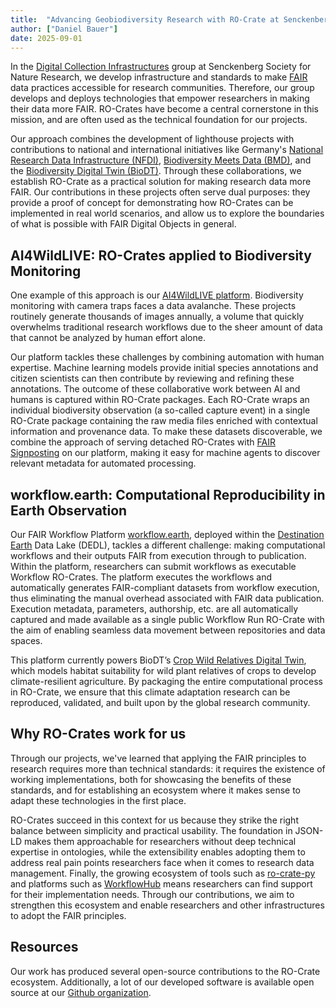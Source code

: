 ```yaml
---
title:  "Advancing Geobiodiversity Research with RO-Crate at Senckenberg"
author: ["Daniel Bauer"]
date: 2025-09-01
---
```


In the [Digital Collection Infrastructures](https://www.senckenberg.de/en/science/research-infrastructure/sdmc/geobiodiversity-informatics/digital-collection-infrastructures/) group
at Senckenberg Society for Nature Research,
we develop infrastructure and standards to make
[FAIR](https://www.go-fair.org/fair-principles/) data practices accessible
for research communities.
Therefore, our group develops and deploys technologies
that empower researchers in making their data more FAIR.
RO-Crates have become a central cornerstone in this mission,
and are often used as the technical foundation for our projects.

Our approach combines the development of lighthouse projects
with contributions to national and international initiatives like
Germany's [National Research Data Infrastructure (NFDI)](http://nfdi.de/),
[Biodiversity Meets Data (BMD)](https://bmd-project.eu/),
and the [Biodiversity Digital Twin (BioDT)](https://biodt.eu/).
Through these collaborations,
we establish RO-Crate as a practical solution
for making research data more FAIR.
Our contributions in these projects often serve dual purposes:
they provide a proof of concept for
demonstrating how RO-Crates can be implemented in real world scenarios,
and allow us to explore the boundaries of what is possible with FAIR Digital Objects in general.

## AI4WildLIVE: RO-Crates applied to Biodiversity Monitoring

One example of this approach is our [AI4WildLIVE platform](https://wildlive.senckenberg.de).
Biodiversity monitoring with camera traps faces a data avalanche.
These projects routinely generate thousands of images annually,
a volume that quickly overwhelms traditional research workflows
due to the sheer amount of data that cannot be analyzed by human effort alone. 

Our platform tackles these challenges by combining automation with human expertise.
Machine learning models provide initial species annotations
and citizen scientists can then contribute by reviewing and refining these annotations.
The outcome of these collaborative work between AI and humans
is captured within RO-Crate packages.
Each RO-Crate wraps an individual biodiversity observation (a so-called capture event)
in a single RO-Crate package containing the raw media files
enriched with contextual information and provenance data.
To make these datasets discoverable, we combine the approach
of serving detached RO-Crates with [FAIR Signposting](https://signposting.org/FAIR/) on our platform,
making it easy for machine agents to discover relevant metadata for automated processing.

## workflow.earth: Computational Reproducibility in Earth Observation

Our FAIR Workflow Platform [workflow.earth](https://workflow.earth),
deployed within the [Destination Earth](http://destination-earth.eu/) Data Lake (DEDL),
tackles a different challenge:
making computational workflows and their outputs FAIR
from execution through to publication.
Within the platform, researchers can submit workflows as executable Workflow RO-Crates.
The platform executes the workflows and automatically generates
FAIR-compliant datasets from workflow execution,
thus eliminating the manual overhead associated with FAIR data publication.
Execution metadata, parameters, authorship, etc. are all automatically captured
and made available as a single public Workflow Run RO-Crate
with the aim of enabling seamless data movement between repositories and data spaces.

This platform currently powers BioDT’s [Crop Wild Relatives Digital Twin](https://biodt.eu/use-cases/crop-wild-relatives),
which models habitat suitability for wild plant relatives of crops
to develop climate-resilient agriculture.
By packaging the entire computational process in RO-Crate,
we ensure that this climate adaptation research can be reproduced,
validated, and built upon by the global research community.

## Why RO-Crates work for us

Through our projects, we've learned that
applying the FAIR principles to research requires more than technical standards:
it requires the existence of working implementations,
both for showcasing the benefits of these standards,
and for establishing an ecosystem where it makes sense to adapt these technologies in the first place.

RO-Crates succeed in this context for us because
they strike the right balance between simplicity and practical usability.
The foundation in JSON-LD makes them approachable for researchers without
deep technical expertise in ontologies, while the extensibility enables
adopting them to address real pain points researchers face
when it comes to research data management.
Finally, the growing ecosystem of tools such as [ro-crate-py](https://github.com/ResearchObject/ro-crate-py)
and platforms such as [WorkflowHub](https://workflowhub.eu/) means
researchers can find support for their implementation needs.
Through our contributions, we aim to strengthen this ecosystem
and enable researchers and other infrastructures to adopt the FAIR principles.

## Resources

Our work has produced several open-source contributions to the RO-Crate ecosystem.
Additionally, a lot of our developed software is available open source
at our [Github organization](https://github.com/Senckenberg-DCBiodivIT).
